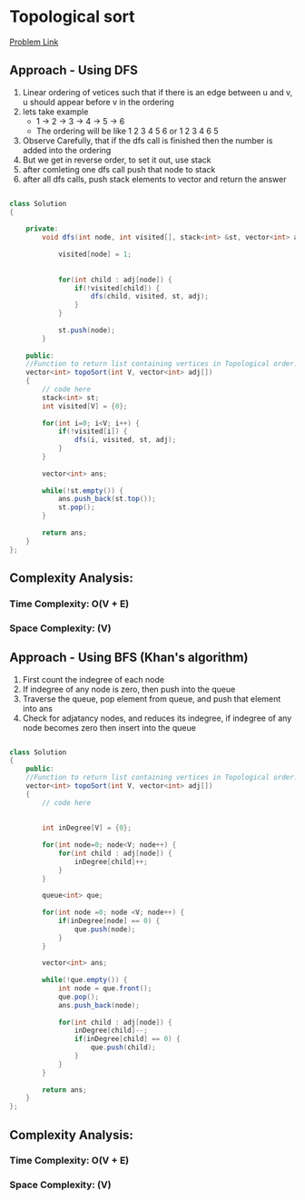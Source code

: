 # Topological sort

[Problem Link](https://www.geeksforgeeks.org/problems/topological-sort/1)

## Approach - Using DFS

1. Linear ordering of vetices such that if there is an edge between u and v, u should appear before v in the ordering
2. lets take example
    - 1 -> 2 -> 3 -> 4 -> 5
                       -> 6
    - The ordering will be like 1 2 3 4 5 6 or 1 2 3 4 6 5
3. Observe Carefully, that if the dfs call is finished then the number is added into the ordering
4. But we get in reverse order, to set it out, use stack
5. after comleting one dfs call push that node to stack
6. after all dfs calls, push stack elements to vector and return the answer

```Java

class Solution
{
    
    private:
        void dfs(int node, int visited[], stack<int> &st, vector<int> adj[]) {
           
            visited[node] = 1;
    
    
            for(int child : adj[node]) {
                if(!visited[child]) {
                    dfs(child, visited, st, adj);
                }
            }
            
            st.push(node);
        }
     
	public:
	//Function to return list containing vertices in Topological order. 
	vector<int> topoSort(int V, vector<int> adj[]) 
	{
	    // code here
	    stack<int> st;
	    int visited[V] = {0}; 
	    
	    for(int i=0; i<V; i++) {
	        if(!visited[i]) {
	            dfs(i, visited, st, adj);
	        }
	    }
	    
	    vector<int> ans;
	    
	    while(!st.empty()) {
	        ans.push_back(st.top());
	        st.pop();
	    }
	    
	    return ans;
	}
};


```

## Complexity Analysis:

### Time Complexity: O(V + E)

### Space Complexity: (V)


## Approach - Using BFS (Khan's algorithm)

1. First count the indegree of each node
2. If indegree of any node is zero, then push into the queue
3. Traverse the queue, pop element from queue, and push that element into ans
4. Check for adjatancy nodes, and reduces its indegree, if indegree of any node becomes zero then insert into the queue


```Java

class Solution
{
	public:
	//Function to return list containing vertices in Topological order. 
	vector<int> topoSort(int V, vector<int> adj[]) 
	{
	    // code here
	    
	    
	    int inDegree[V] = {0};
	    
	    for(int node=0; node<V; node++) {
	        for(int child : adj[node]) {
	            inDegree[child]++;
	        }
	    }
	    
	    queue<int> que;
	    
	    for(int node =0; node <V; node++) {
	        if(inDegree[node] == 0) {
	            que.push(node);
	        } 
	    }
	    
	    vector<int> ans;
	    
	    while(!que.empty()) {
	        int node = que.front();
	        que.pop();
	        ans.push_back(node);
	        
	        for(int child : adj[node]) {
	            inDegree[child]--;
	            if(inDegree[child] == 0) {
	                que.push(child);
	            }
	        }
	    }
	    
	    return ans;
	}
};

```


## Complexity Analysis:

### Time Complexity: O(V + E)

### Space Complexity: (V)


